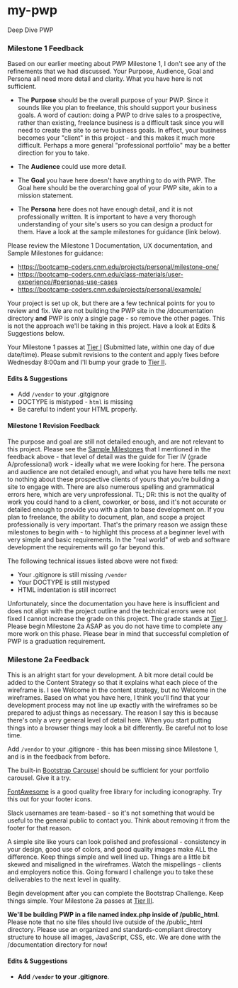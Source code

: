 # my-pwp
Deep Dive PWP

### Milestone 1 Feedback
Based on our earlier meeting about PWP Milestone 1, I don't see any of the refinements that we had discussed. Your Purpose, Audience, Goal and Persona all need more detail and clarity. What you have here is not sufficient.

- The **Purpose** should be the overall purpose of your PWP. Since it sounds like you plan to freelance, this should support your business goals. A word of caution: doing a PWP to drive sales to a prospective, rather than existing, freelance business is a difficult task since you will need to create the site to serve business goals. In effect, your business becomes your "client" in this project - and this makes it much more difficult. Perhaps a more general "professional portfolio" may be a better direction for you to take.

- The **Audience** could use more detail.

- The **Goal** you have here doesn't have anything to do with PWP. The Goal here should be the overarching goal of your PWP site, akin to a mission statement.

- The **Persona** here does not have enough detail, and it is not professionally written. It is important to have a very thorough understanding of your site's users so you can design a product for them. Have a look at the sample milestones for guidance (link below).

Please review the Milestone 1 Documentation, UX documentation, and Sample Milestones for guidance:
- https://bootcamp-coders.cnm.edu/projects/personal/milestone-one/
- https://bootcamp-coders.cnm.edu/class-materials/user-experience/#personas-use-cases
- https://bootcamp-coders.cnm.edu/projects/personal/example/

Your project is set up ok, but there are a few technical points for you to review and fix. We are not building the PWP site in the /documentation directory **and** PWP is only a single  page - so remove the other pages. This is not the approach we'll be taking in this project.  Have a look at Edits &amp; Suggestions below.

Your Milestone 1 passes at [Tier I](https://bootcamp-coders.cnm.edu/projects/personal/rubric/) (Submitted late, within one day of due date/time). Please submit revisions to the content and apply fixes before Wednesday 8:00am and I'll bump your grade to [Tier II](https://bootcamp-coders.cnm.edu/projects/personal/rubric/).

#### Edits &amp; Suggestions
- Add `/vendor` to your .gitgignore
- DOCTYPE is mistyped - `html` is missing
- Be careful to indent your HTML properly.

#### Milestone 1 Revision Feedback
The purpose and goal are still not detailed enough, and are not relevant to this project. Please see the [Sample Milestones](https://bootcamp-coders.cnm.edu/projects/personal/example/) that I mentioned in the feedback above - that level of detail was the guide for Tier IV (grade A/professional) work - ideally what we were looking for here. The persona and audience are not detailed enough, and what you have here tells me next to nothing about these prospective clients of yours that you're building a site to engage with. There are also numerous spelling and grammatical errors here, which are very unprofessional.  TL; DR: this is not the quality of work you could hand to a client, coworker, or boss, and it's not accurate or detailed enough to provide you with a plan to base development on. If you plan to freelance, the ability to document, plan, and scope a project professionally is very important. That's the primary reason we assign these milestones to begin with - to highlight this process at a beginner level with very simple and basic requirements. In the "real world" of web and software development the requirements will go far beyond this.

The following technical issues listed above were not fixed:
- Your .gitignore is still missing `/vendor`
- Your DOCTYPE is still mistyped
- HTML indentation is still incorrect

Unfortunately, since the documentation you have here is insufficient and does not align with the project outline and the technical errors were not fixed I cannot increase the grade on this project. The grade stands at [Tier I](https://bootcamp-coders.cnm.edu/projects/personal/rubric/). Please begin Milestone 2a ASAP as you do not have time to complete any more work on this phase. Please bear in mind that successful completion of PWP is a graduation requirement.

### Milestone 2a Feedback
This is an alright start for your development. A bit more detail could be added to the Content Strategy so that it explains what each piece of the wireframe is. I see Welcome in the content strategy, but no Welcome in the wireframes. Based on what you have here, I think you'll find that your development process may not line up exactly with the wireframes so be prepared to adjust things as necessary. The reason I say this is because there's only a very general level of detail here. When you start putting things into a browser things may look a bit differently. Be careful not to lose time.

Add `/vendor` to your .gitignore - this has been missing since Milestone 1, and is in the feedback from before.

The built-in [Bootstrap Carousel](http://getbootstrap.com/docs/4.1/components/carousel/) should be sufficient for your portfolio carousel. Give it a try.

[FontAwesome](https://fontawesome.com/) is a good quality free library for including iconography. Try this out for your footer icons.

Slack usernames are team-based - so it's not something that would be useful to the general public to contact you. Think about removing it from the footer for that reason.

A simple site like yours can look polished and professional - consistency in your design, good use of colors, and good quality images make ALL the difference. Keep things simple and well lined up. Things are a little bit skewed and misaligned in the wireframes. Watch the mispellings - clients and employers notice this. Going forward I challenge you to take these deliverables to the next level in quality.

Begin development after you can complete the Bootstrap Challenge. Keep things simple. Your Milestone 2a passes at [Tier III](https://bootcamp-coders.cnm.edu/projects/personal/rubric/).

**We'll be building PWP in a file named index.php inside of /public_html**. Please note that no site files should live outside of the /public_html directory. Please use an organized and standards-compliant directory structure to house all images, JavaScript, CSS, etc. We are done with the /documentation directory for now!

#### Edits &amp; Suggestions
- **Add `/vendor` to your .gitignore**.
